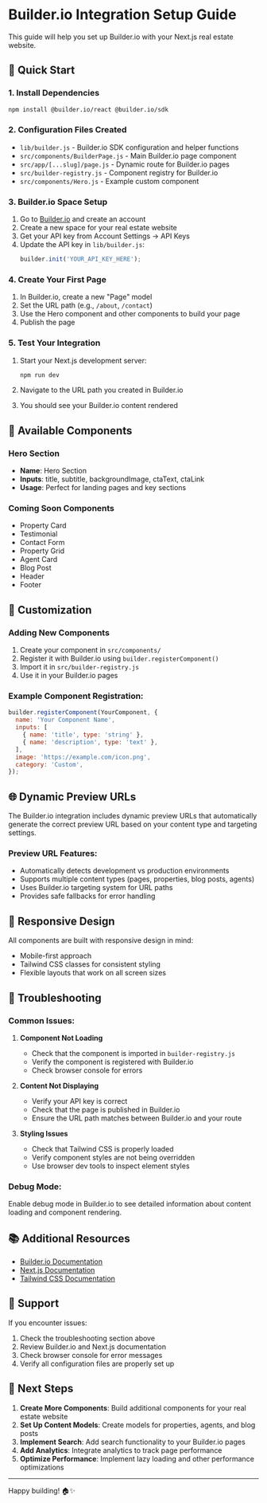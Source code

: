# Builder.io Integration Setup Guide

This guide will help you set up Builder.io with your Next.js real estate website.

## 🚀 Quick Start

### 1. Install Dependencies
```bash
npm install @builder.io/react @builder.io/sdk
```

### 2. Configuration Files Created
- `lib/builder.js` - Builder.io SDK configuration and helper functions
- `src/components/BuilderPage.js` - Main Builder.io page component
- `src/app/[...slug]/page.js` - Dynamic route for Builder.io pages
- `src/builder-registry.js` - Component registry for Builder.io
- `src/components/Hero.js` - Example custom component

### 3. Builder.io Space Setup

1. Go to [Builder.io](https://builder.io) and create an account
2. Create a new space for your real estate website
3. Get your API key from Account Settings → API Keys
4. Update the API key in `lib/builder.js`:
   ```javascript
   builder.init('YOUR_API_KEY_HERE');
   ```

### 4. Create Your First Page

1. In Builder.io, create a new "Page" model
2. Set the URL path (e.g., `/about`, `/contact`)
3. Use the Hero component and other components to build your page
4. Publish the page

### 5. Test Your Integration

1. Start your Next.js development server:
   ```bash
   npm run dev
   ```

2. Navigate to the URL path you created in Builder.io
3. You should see your Builder.io content rendered

## 🧩 Available Components

### Hero Section
- **Name**: Hero Section
- **Inputs**: title, subtitle, backgroundImage, ctaText, ctaLink
- **Usage**: Perfect for landing pages and key sections

### Coming Soon Components
- Property Card
- Testimonial
- Contact Form
- Property Grid
- Agent Card
- Blog Post
- Header
- Footer

## 🔧 Customization

### Adding New Components

1. Create your component in `src/components/`
2. Register it with Builder.io using `builder.registerComponent()`
3. Import it in `src/builder-registry.js`
4. Use it in your Builder.io pages

### Example Component Registration:
```javascript
builder.registerComponent(YourComponent, {
  name: 'Your Component Name',
  inputs: [
    { name: 'title', type: 'string' },
    { name: 'description', type: 'text' },
  ],
  image: 'https://example.com/icon.png',
  category: 'Custom',
});
```

## 🌐 Dynamic Preview URLs

The Builder.io integration includes dynamic preview URLs that automatically generate the correct preview URL based on your content type and targeting settings.

### Preview URL Features:
- Automatically detects development vs production environments
- Supports multiple content types (pages, properties, blog posts, agents)
- Uses Builder.io targeting system for URL paths
- Provides safe fallbacks for error handling

## 📱 Responsive Design

All components are built with responsive design in mind:
- Mobile-first approach
- Tailwind CSS classes for consistent styling
- Flexible layouts that work on all screen sizes

## 🚨 Troubleshooting

### Common Issues:

1. **Component Not Loading**
   - Check that the component is imported in `builder-registry.js`
   - Verify the component is registered with Builder.io
   - Check browser console for errors

2. **Content Not Displaying**
   - Verify your API key is correct
   - Check that the page is published in Builder.io
   - Ensure the URL path matches between Builder.io and your route

3. **Styling Issues**
   - Check that Tailwind CSS is properly loaded
   - Verify component styles are not being overridden
   - Use browser dev tools to inspect element styles

### Debug Mode:
Enable debug mode in Builder.io to see detailed information about content loading and component rendering.

## 📚 Additional Resources

- [Builder.io Documentation](https://www.builder.io/c/docs)
- [Next.js Documentation](https://nextjs.org/docs)
- [Tailwind CSS Documentation](https://tailwindcss.com/docs)

## 🤝 Support

If you encounter issues:
1. Check the troubleshooting section above
2. Review Builder.io and Next.js documentation
3. Check browser console for error messages
4. Verify all configuration files are properly set up

## 🎯 Next Steps

1. **Create More Components**: Build additional components for your real estate website
2. **Set Up Content Models**: Create models for properties, agents, and blog posts
3. **Implement Search**: Add search functionality to your Builder.io pages
4. **Add Analytics**: Integrate analytics to track page performance
5. **Optimize Performance**: Implement lazy loading and other performance optimizations

---

Happy building! 🏠✨
